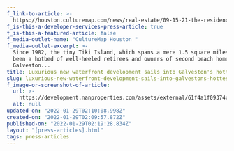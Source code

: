```yaml
---
f_link-to-article: >-
  https://houston.culturemap.com/news/real-estate/09-15-21-the-residences-at-tiki-island-galveston-for-sale-nan-properties/
f_is-this-a-developer-services-press-article: true
f_is-this-a-featured-article: false
f_media-outlet-name: "CultureMap Houston "
f_media-outlet-excerpt: >-
  Since 1982, the tiny Tiki Island, which spans a mere 1.5 square miles, has
  been a hotbed of well-heeled retirees and owners of second beach homes in
  Galveston...
title: Luxurious new waterfront development sails into Galveston's hottest island
slug: luxurious-new-waterfront-development-sails-into-galvestons-hottest-island-2
f_image-or-screenshot-of-article:
  url: >-
    https://development.nanproperties.com/assets/external/61f4a1f09374c148a126aeee_screen20shot202022-01-2120at2010.05.52%20AM.png
  alt: null
updated-on: "2022-01-29T02:10:08.998Z"
created-on: "2022-01-29T02:09:57.872Z"
published-on: "2022-01-29T02:19:28.834Z"
layout: "[press-articles].html"
tags: press-articles
---
```

